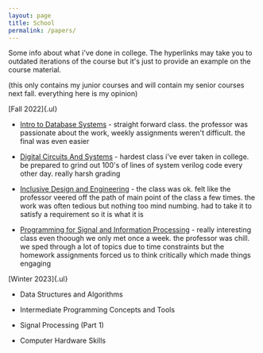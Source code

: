 ```yaml
---
layout: page
title: School
permalink: /papers/
---
```


Some info about what i've done in college. The hyperlinks may take you to outdated iterations of the course but it's just to provide an example on the course material.

(this only contains my junior courses and will contain my senior courses next fall. everything here is my opinion)

[Fall 2022]{.ul}

 - [Intro to Database Systems](https://sites.google.com/cs.washington.edu/cse414-22au) -
    straight forward class. the professor was passionate about the work, weekly assignments weren't difficult. the final was even easier

 - [Digital Circuits And Systems](https://class.ece.uw.edu/271/hauck2/) -
    hardest class i've ever taken in college. be prepared to grind out 100's of lines of system verilog code every other day. really harsh grading

 - [Inclusive Design and Engineering](https://myplan.uw.edu/course/#/courses/HCDE315) -
    the class was ok. felt like the professor veered off the path of main point of the class a few times. the work was often tedious but nothing too mind numbing. had to take it to satisfy a requirement so it is what it is

 - [Programming for Signal and Information Processing](https://myplan.uw.edu/course/#/courses/E%20E241) -
    really interesting class even thoough we only met once a week. the professor was chill. we sped through a lot of topics due to time constraints but the homework assignments forced us to think critically which made things engaging 

[Winter 2023]{.ul}

 - Data Structures and Algorithms 

 - Intermediate Programming Concepts and Tools

 - Signal Processing (Part 1)

 - Computer Hardware Skills

 
